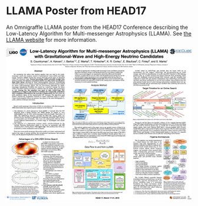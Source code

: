 # LLAMA Poster from HEAD17

An Omnigraffle LLAMA poster from the HEAD17 Conference describing the Low-Latency Algorithm for Multi-messenger Astrophysics (LLAMA). See [the LLAMA website](http://multimessenger.science) for more information.

![The LLAMA poster as a PNG](https://raw.githubusercontent.com/stefco/llama-poster-head17/master/llama-poster-head17-lowres.jpg)
